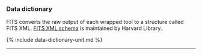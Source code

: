 ### Data dictionary

FITS converts the raw output of each wrapped tool to a structure called FITS XML. [FITS XML schema](http://hul.harvard.edu/ois/xml/xsd/fits/fits_output.xsd) is maintained by Harvard Library.

{% include data-dictionary-unit.md %}

---